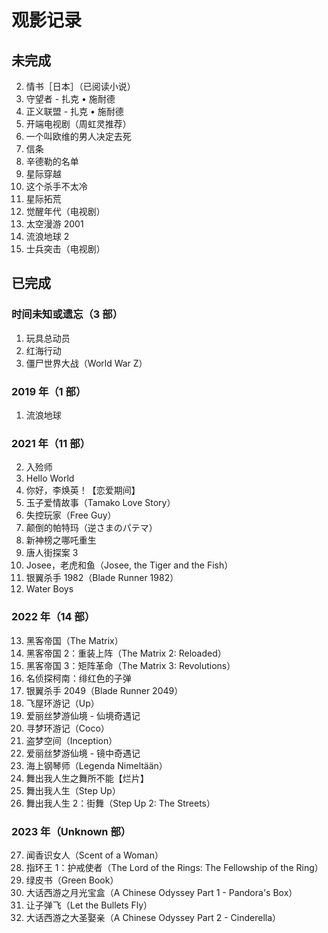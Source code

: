 # 观影记录

## 未完成

2. 情书［日本］（已阅读小说）
3. 守望者 - 扎克 • 施耐德
4. 正义联盟 - 扎克 • 施耐德
5. 开端电视剧（周虹灵推荐）
6. 一个叫欧维的男人决定去死
7. 信条
11. 辛德勒的名单
12. 星际穿越
13. 这个杀手不太冷
14. 星际拓荒
15. 觉醒年代（电视剧）
16. 太空漫游 2001
16. 流浪地球 2
17. 士兵突击（电视剧）

## 已完成

### 时间未知或遗忘（3 部）

1. 玩具总动员
2. 红海行动
3. 僵尸世界大战（World War Z）

### 2019 年（1 部）

1. 流浪地球

### 2021 年（11 部）

2. 入殓师
3. Hello World
4. 你好，李焕英！【恋爱期间】
5. 玉子爱情故事（Tamako Love Story）
6. 失控玩家（Free Guy）
7. 颠倒的帕特玛（逆さまのパテマ）
8. 新神榜之哪吒重生
9. 唐人街探案 3
10. Josee，老虎和鱼（Josee, the Tiger and the Fish）
11. 银翼杀手 1982（Blade Runner 1982）
12. Water Boys

###  2022 年（14 部）

13. 黑客帝国（The Matrix）
14. 黑客帝国 2：重装上阵（The Matrix 2: Reloaded）
15.  黑客帝国 3：矩阵革命（The Matrix 3: Revolutions）
16. 名侦探柯南：绯红色的子弹
17. 银翼杀手 2049（Blade Runner 2049）
18. 飞屋环游记（Up）
19. 爱丽丝梦游仙境 - 仙境奇遇记
20. 寻梦环游记（Coco）
21. 盗梦空间（Inception）
22. 爱丽丝梦游仙境 - 镜中奇遇记
23. 海上钢琴师（Legenda Nimeltään）
24. 舞出我人生之舞所不能【烂片】
25. 舞出我人生（Step Up）
26. 舞出我人生 2：街舞（Step Up 2: The Streets）

### 2023 年（Unknown 部）

27. 闻香识女人（Scent of a Woman）
28. 指环王 1：护戒使者（The Lord of the Rings: The Fellowship of the Ring）
29. 绿皮书（Green Book）
30. 大话西游之月光宝盒（A Chinese Odyssey Part 1 - Pandora's Box）
31. 让子弹飞（Let the Bullets Fly）
32. 大话西游之大圣娶亲（A Chinese Odyssey Part 2 - Cinderella）